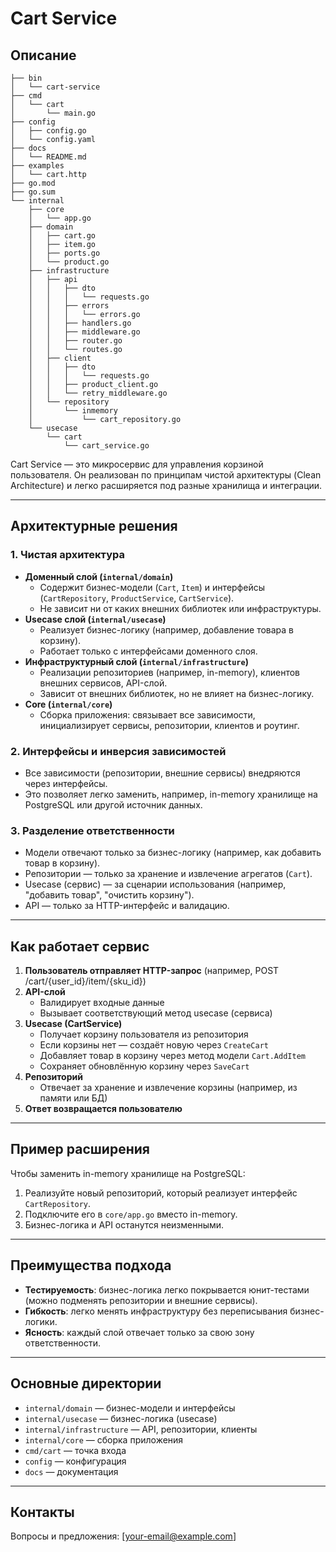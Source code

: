 # Cart Service

## Описание

```
├── bin
│   └── cart-service
├── cmd
│   └── cart
│       └── main.go
├── config
│   ├── config.go
│   └── config.yaml
├── docs
│   └── README.md
├── examples
│   └── cart.http
├── go.mod
├── go.sum
└── internal
    ├── core
    │   └── app.go
    ├── domain
    │   ├── cart.go
    │   ├── item.go
    │   ├── ports.go
    │   └── product.go
    ├── infrastructure
    │   ├── api
    │   │   ├── dto
    │   │   │   └── requests.go
    │   │   ├── errors
    │   │   │   └── errors.go
    │   │   ├── handlers.go
    │   │   ├── middleware.go
    │   │   ├── router.go
    │   │   └── routes.go
    │   ├── client
    │   │   ├── dto
    │   │   │   └── requests.go
    │   │   ├── product_client.go
    │   │   └── retry_middleware.go
    │   └── repository
    │       └── inmemory
    │           └── cart_repository.go
    └── usecase
        └── cart
            └── cart_service.go
```


Cart Service — это микросервис для управления корзиной пользователя. Он реализован по принципам чистой архитектуры (Clean Architecture) и легко расширяется под разные хранилища и интеграции.

---

## Архитектурные решения

### 1. Чистая архитектура
- **Доменный слой (`internal/domain`)**
  - Содержит бизнес-модели (`Cart`, `Item`) и интерфейсы (`CartRepository`, `ProductService`, `CartService`).
  - Не зависит ни от каких внешних библиотек или инфраструктуры.
- **Usecase слой (`internal/usecase`)**
  - Реализует бизнес-логику (например, добавление товара в корзину).
  - Работает только с интерфейсами доменного слоя.
- **Инфраструктурный слой (`internal/infrastructure`)**
  - Реализации репозиториев (например, in-memory), клиентов внешних сервисов, API-слой.
  - Зависит от внешних библиотек, но не влияет на бизнес-логику.
- **Core (`internal/core`)**
  - Сборка приложения: связывает все зависимости, инициализирует сервисы, репозитории, клиентов и роутинг.

### 2. Интерфейсы и инверсия зависимостей
- Все зависимости (репозитории, внешние сервисы) внедряются через интерфейсы.
- Это позволяет легко заменить, например, in-memory хранилище на PostgreSQL или другой источник данных.

### 3. Разделение ответственности
- Модели отвечают только за бизнес-логику (например, как добавить товар в корзину).
- Репозитории — только за хранение и извлечение агрегатов (`Cart`).
- Usecase (сервис) — за сценарии использования (например, "добавить товар", "очистить корзину").
- API — только за HTTP-интерфейс и валидацию.

---

## Как работает сервис

1. **Пользователь отправляет HTTP-запрос** (например, POST /cart/{user_id}/item/{sku_id})
2. **API-слой**
   - Валидирует входные данные
   - Вызывает соответствующий метод usecase (сервиса)
3. **Usecase (CartService)**
   - Получает корзину пользователя из репозитория
   - Если корзины нет — создаёт новую через `CreateCart`
   - Добавляет товар в корзину через метод модели `Cart.AddItem`
   - Сохраняет обновлённую корзину через `SaveCart`
4. **Репозиторий**
   - Отвечает за хранение и извлечение корзины (например, из памяти или БД)
5. **Ответ возвращается пользователю**

---

## Пример расширения

Чтобы заменить in-memory хранилище на PostgreSQL:
1. Реализуйте новый репозиторий, который реализует интерфейс `CartRepository`.
2. Подключите его в `core/app.go` вместо in-memory.
3. Бизнес-логика и API останутся неизменными.

---

## Преимущества подхода
- **Тестируемость**: бизнес-логика легко покрывается юнит-тестами (можно подменять репозитории и внешние сервисы).
- **Гибкость**: легко менять инфраструктуру без переписывания бизнес-логики.
- **Ясность**: каждый слой отвечает только за свою зону ответственности.

---

## Основные директории

- `internal/domain` — бизнес-модели и интерфейсы
- `internal/usecase` — бизнес-логика (usecase)
- `internal/infrastructure` — API, репозитории, клиенты
- `internal/core` — сборка приложения
- `cmd/cart` — точка входа
- `config` — конфигурация
- `docs` — документация

---

## Контакты

Вопросы и предложения: [your-email@example.com] 